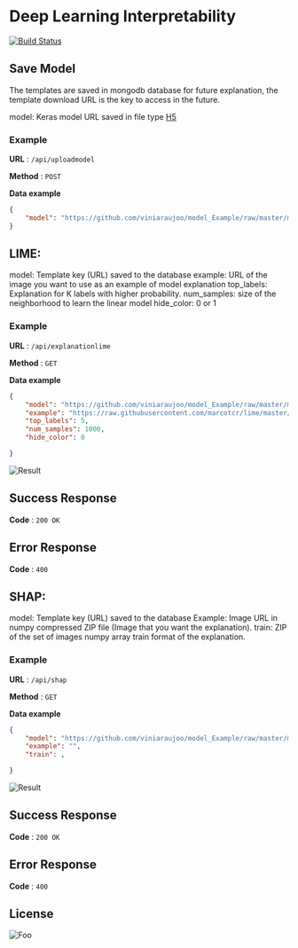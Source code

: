 # Deep Learning Interpretability

[![Build Status](https://travis-ci.org/joemccann/dillinger.svg?branch=master)](https://travis-ci.org/joemccann/dillinger)

## Save Model

The templates are saved in mongodb database for future explanation, the template download URL is the key to access in the future.

model: Keras model URL saved in file type [H5](https://www.h5py.org/)

### Example

**URL** : `/api/uploadmodel`

**Method** : `POST`

**Data example**
```json
{
    "model": "https://github.com/viniaraujoo/model_Example/raw/master/model_incep.h5"
}
```



## LIME:

model: Template key (URL) saved to the database
example: URL of the image you want to use as an example of model explanation
top_labels: Explanation for K labels with higher probability.
num_samples: size of the neighborhood to learn the linear model
hide_color: 0 or 1

### Example

**URL** : `/api/explanationlime`

**Method** : `GET`

**Data example**

```json
{
    "model": "https://github.com/viniaraujoo/model_Example/raw/master/model_incep.h5",
    "example": "https://raw.githubusercontent.com/marcotcr/lime/master/doc/notebooks/data/cat_mouse.jpg",
    "top_labels": 5,
    "num_samples": 1000,
    "hide_color": 0

}
```

![Result](https://raw.githubusercontent.com/viniaraujoo/model_Example/master/Screenshot%20from%202019-04-23%2009-16-12.png)

## Success Response

**Code** : `200 OK`

## Error Response
**Code** : `400`

## SHAP:
model: Template key (URL) saved to the database
Example: Image URL in numpy compressed ZIP file (Image that you want the explanation).
train: ZIP of the set of images numpy array train format of the explanation.

### Example

**URL** : `/api/shap`

**Method** : `GET`

**Data example**

```json
{
    "model": "https://github.com/viniaraujoo/model_Example/raw/master/model_incep.h5",
    "example": "",
    "train": ,

}
```

![Result](])

## Success Response

**Code** : `200 OK`

## Error Response
**Code** : `400`



License
----




![Foo](https://www.atmosphere-eubrazil.eu/sites/all/themes/theme1/logo.png)